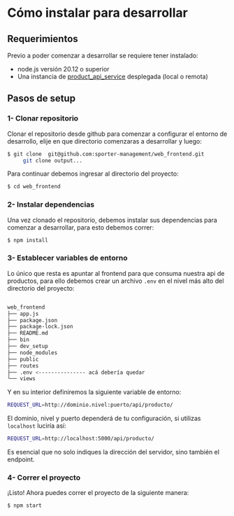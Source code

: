 # Cómo instalar para desarrollar

## Requerimientos

Previo a poder comenzar a desarrollar se requiere tener instalado:

- node.js versión 20.12 o superior
- Una instancia de [product_api_service](https://github.com/sporter-management/product_api_service) desplegada (local o remota)

## Pasos de setup

### 1- Clonar repositorio

Clonar el repositorio desde github para comenzar a configurar el entorno de desarrollo, elije en que directorio comenzaras a desarrollar y luego:

``` bash
$ git clone  git@github.com:sporter-management/web_frontend.git
     git clone output...
```

Para continuar debemos ingresar al directorio del proyecto:

``` bash
$ cd web_frontend
```

### 2- Instalar dependencias

Una vez clonado el repositorio, debemos instalar sus dependencias para comenzar a desarrollar, para esto debemos correr:

``` bash
$ npm install
```

### 3- Establecer variables de entorno

Lo único que resta es apuntar al frontend para que consuma nuestra api de productos, para ello debemos crear un archivo `.env` en el nivel más alto del directorio del proyecto:

``` bash

web_frontend
├── app.js
├── package.json
├── package-lock.json
├── README.md
├── bin
├── dev_setup
├── node_modules
├── public
├── routes
├── .env <--------------- acá debería quedar
└── views

```

Y en su interior definiremos la siguiente variable de entorno:

``` bash
REQUEST_URL=http://dominio.nivel:puerto/api/producto/
```

El dominio, nivel y puerto dependerá de tu configuración, si utilizas `localhost` luciría así:

``` bash
REQUEST_URL=http://localhost:5000/api/producto/
```

Es esencial que no solo indiques la dirección del servidor, sino también el endpoint.

### 4- Correr el proyecto

¡Listo! Ahora puedes correr el proyecto de la siguiente manera:

``` bash
$ npm start
```
